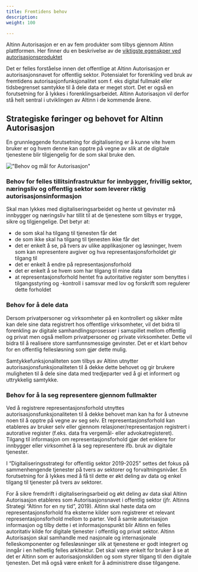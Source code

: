```yaml
---
title: Fremtidens behov
description: 
weight: 100

---
```


Altinn Autorisasjon er en av fem produkter som tilbys gjennom Altinn plattformen.
Her finner du en beskrivelse av de [viktigste egenskper ved autorisasjonsproduktet](.../docs/ny-funksjonalitet/prosjekter/helt/produktstrategi_autorisasjon/)

Det er felles forståelse innen det offentlige at Altinn Autorisasjon er autorisasjonsnavet for offentlig
sektor. Potensialet for forenkling ved bruk av fremtidens autorisasjonfunksjonalitet som f. eks digital
fullmakt eller tidsbegrenset samtykke til å dele data er meget stort. Det er også en forutsetning for å
lykkes i forenklingsarbeidet. Altinn Autorisasjon vil derfor stå helt sentral i utviklingen av Altinn i de
kommende årene.

## Strategiske føringer og behovet for Altinn Autorisasjon

En grunnleggende forutsetning for digitalisering er å kunne vite hvem bruker er og hvem denne kan
opptre på vegne av slik at de digitale tjenestene blir tilgjengelig for de som skal bruke den.


!["Behov og mål for Autorisasjon"](../behov_målsetninger.PNG)

### Behov for felles tillitsinfrastruktur for innbygger, frivillig sektor, næringsliv og offentlig sektor som leverer riktig autorisasjonsinformasjon

Skal man lykkes med digitaliseringsarbeidet og hente ut gevinster må innbygger og næringsliv har
tillit til at de tjenestene som tilbys er trygge, sikre og tilgjengelige. Det betyr at:
- de som skal ha tilgang til tjenesten får det
- de som ikke skal ha tilgang til tjenesten ikke får det
- det er enkelt å se, på tvers av ulike applikasjoner og løsninger, hvem som kan representere avgiver og hva representasjonsforholdet gir tilgang til
- det er enkelt å endre på representasjonsforhold
- det er enkelt å se hvem som har tilgang til mine data
- at representasjonsforhold hentet fra autoritative register som benyttes i tilgangsstyring og -kontroll i samsvar med lov og forskrift som regulerer dette forholdet

### Behov for å dele data

Dersom privatpersoner og virksomheter på en kontrollert og sikker måte kan dele sine data registrert
hos offentlige virksomheter, vil det bidra til forenkling av digitale samhandlingsprosesser i samspillet
mellom offentlig og privat men også mellom privatpersoner og private virksomheter. Dette vil bidra
til å realisere store samfunnsmessige gevinster. Det er et klart behov for en offentlig fellesløsning
som gjør dette mulig.

Samtykkefunksjonaliteten som tilbys av Altinn utnytter autorisasjonsfunksjonaliteten til å dekke
dette behovet og gir brukere muligheten til å dele sine data med tredjeparter ved å gi et informert og
uttrykkelig samtykke. 

### Behov for å la seg representere gjennom fullmakter

Ved å registrere representasjonsforhold utnyttes autorisasjonsfunksjonaliteten til å dekke behovet
man kan ha for å utnevne noen til å opptre på vegne av seg selv. Et representasjonsforhold kan
etableres av bruker selv eller gjennom relasjoner/representasjon registrert i autorative register
(f.eks. data fra vergemål- eller advokatregisteret). Tilgang til informasjon om representasjonsforhold
gjør det enklere for innbygger eller virksomhet å la seg representere ifb. bruk av digitale tjenester.

I “Digitaliseringsstrategi for offentlig sektor 2019-2025” settes det fokus på sammenhengende
tjenester på tvers av sektorer og forvaltningsnivåer. En forutsetning for å lykkes med å få til dette er
økt deling av data og enkel tilgang til tjenester på tvers av sektorer.

For å sikre fremdrift i digitaliseringsarbeid og økt deling av data skal Altinn Autorisasjon etableres
som Autorisasjonsnavet i offentlig sektor (jfr. Altinns Strategi “Altinn for en ny tid”, 2019). Altinn skal
høste data om representasjonsforhold fra eksterne kilder som registrerer et relevant 
representasjonsforhold mellom to parter. Ved å samle autorisasjon informasjon og tilby dette i et
informasjonspunkt blir Altinn en felles autoritativ kilde for digitale tjenester i offentlig og privat
sektor. Altinn Autorisasjon skal samhandle med nasjonale og internasjonale felleskomponenter og
fellesløsninger slik at tjenestene er godt integrert og inngår i en helhetlig felles arkitektur. Det skal
være enkelt for bruker å se at det er Altinn som er autorisasjonskilden og som styrer tilgang til den
digitale tjenesten. Det må også være enkelt for å administrere disse tilgangene.

